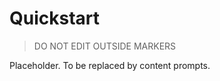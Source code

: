 # Quickstart

> DO NOT EDIT OUTSIDE MARKERS
<!-- FILLME:START -->
Placeholder. To be replaced by content prompts.
<!-- FILLME:END -->
